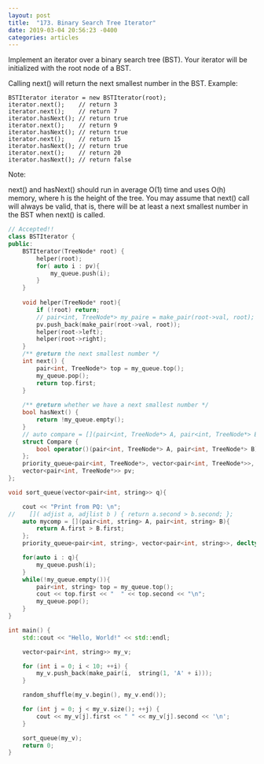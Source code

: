 ```yaml
---
layout: post
title:  "173. Binary Search Tree Iterator"
date: 2019-03-04 20:56:23 -0400
categories: articles
---
```

Implement an iterator over a binary search tree (BST). Your iterator will be initialized with the root node of a BST.

Calling next() will return the next smallest number in the BST.
Example:
```
BSTIterator iterator = new BSTIterator(root);
iterator.next();    // return 3
iterator.next();    // return 7
iterator.hasNext(); // return true
iterator.next();    // return 9
iterator.hasNext(); // return true
iterator.next();    // return 15
iterator.hasNext(); // return true
iterator.next();    // return 20
iterator.hasNext(); // return false
```
Note:

next() and hasNext() should run in average O(1) time and uses O(h) memory, where h is the height of the tree.
You may assume that next() call will always be valid, that is, there will be at least a next smallest number in the BST when next() is called.

```c++
// Accepted!!
class BSTIterator {
public:
    BSTIterator(TreeNode* root) {
        helper(root);
        for( auto i : pv){
            my_queue.push(i);
        }
    }
    
    void helper(TreeNode* root){
        if (!root) return;
        // pair<int, TreeNode*> my_paire = make_pair(root->val, root);
        pv.push_back(make_pair(root->val, root));
        helper(root->left);
        helper(root->right);
    }
    /** @return the next smallest number */
    int next() {
        pair<int, TreeNode*> top = my_queue.top();
        my_queue.pop();
        return top.first;
    }
    
    /** @return whether we have a next smallest number */
    bool hasNext() {
        return !my_queue.empty();
    }
    // auto compare = [](pair<int, TreeNode*> A, pair<int, TreeNode*> B){ A.first > B.first; }
    struct Compare {
        bool operator()(pair<int, TreeNode*> A, pair<int, TreeNode*> B){ return A.first > B.first; }
    };
    priority_queue<pair<int, TreeNode*>, vector<pair<int, TreeNode*>>, Compare> my_queue;
    vector<pair<int, TreeNode*>> pv;
};
```
```c++
void sort_queue(vector<pair<int, string>> q){

    cout << "Print from PQ: \n";
//    []( adjist a, adjlist b ) { return a.second > b.second; };
    auto mycomp = [](pair<int, string> A, pair<int, string> B){
        return A.first > B.first;
    };
    priority_queue<pair<int, string>, vector<pair<int, string>>, decltype(mycomp) > my_queue(mycomp);

    for(auto i : q){
        my_queue.push(i);
    }
    while(!my_queue.empty()){
        pair<int, string> top = my_queue.top();
        cout << top.first << "  " << top.second << "\n";
        my_queue.pop();
    }
}

int main() {
    std::cout << "Hello, World!" << std::endl;

    vector<pair<int, string>> my_v;

    for (int i = 0; i < 10; ++i) {
        my_v.push_back(make_pair(i,  string(1, 'A' + i)));
    }

    random_shuffle(my_v.begin(), my_v.end());

    for (int j = 0; j < my_v.size(); ++j) {
        cout << my_v[j].first << " " << my_v[j].second << '\n';
    }

    sort_queue(my_v);
    return 0;
}
```